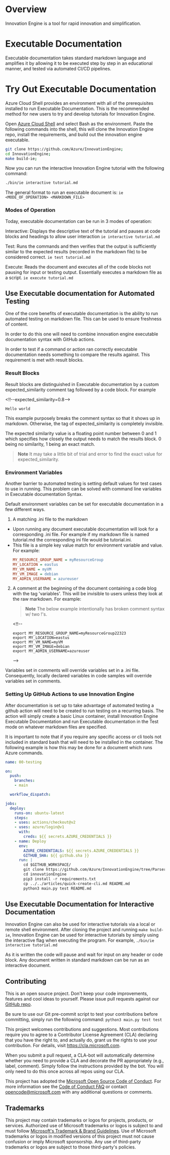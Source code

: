 # Overview

Innovation Engine is a tool for rapid innovation and simplification.

# Executable Documentation 
Executable documentation takes standard markdown language and amplifies it by 
allowing it to be executed step by step in an educational manner, and tested 
via automated CI/CD pipelines.

# Try Out Executable Documentation 
Azure Cloud Shell provides an environment with all of the prerequisites 
installed to run Executable Documentation. This is the recommended method for 
new users to try and develop tutorials for Innovation Engine. 

Open [Azure Cloud Shell](https://ms.portal.azure.com/#cloudshell/) and select 
Bash as the environment. Paste the following commands into the shell, this will 
clone the Innovation Engine repo, install the requirements, and build out the 
innovation engine executable.

```bash
git clone https://github.com/Azure/InnovationEngine;
cd InnovationEngine;
make build-ie;
```

Now you can run the interactive Innovation Engine tutorial with the following 
command:

```bash
./bin/ie interactive tutorial.md
```

The general format to run an executable document is: 
`ie <MODE_OF_OPERATION> <MARKDOWN_FILE>`

### Modes of Operation
Today, executable documentation can be run in 3 modes of operation:

Interactive: Displays the descriptive text of the tutorial and pauses at code 
blocks and headings to allow user interaction 
`ie interactive tutorial.md`

Test: Runs the commands and then verifies that the output is sufficiently 
similar to the expected results (recorded in the markdown file) to be 
considered correct. `ie test tutorial.md`

Execute: Reads the document and executes all of the code blocks not pausing for 
input or testing output. Essentially executes a markdown file as a script. 
`ie execute tutorial.md`

## Use Executable documentation for Automated Testing
One of the core benefits of executable documentation is the ability to run 
automated testing on markdown file. This can be used to ensure freshness of 
content.

In order to do this one will need to combine innovation engine executable 
documentation syntax with GitHub actions. 

In order to test if a command or action ran correctly executable documentation 
needs something to compare the results against. This requirement is met with 
result blocks.

### Result Blocks
Result blocks are distinguished in Executable documentation by a custom 
expected_similarity comment tag followed by a code block. For example

<!!--expected_similarity=0.8-->
<!--expected_similarity=0.8-->
```text
Hello world
```
This example purposely breaks the comment syntax so that it shows up in 
markdown. Otherwise, the tag of expected_similarity is completely invisible.

The expected similarity value is a floating point number between 0 and 1 which 
specifies how closely the output needs to match the results block. 0 being no 
similarity, 1 being an exact match.

>**Note** It may take a little bit of trial and error to find the exact value for expected_similarity.

### Environment Variables

Another barrier to automated testing is setting default values for test cases 
to use in running. This problem can be solved with command line variables in 
Executable documentation Syntax. 

Default environment variables can be set for executable documentation in a few 
different ways. 

1. A matching .ini file to the markdown
  - Upon running any document executable documentation will look for a 
  corresponding .ini file. For example if my markdown file is named tutorial.md 
  the corresponding ini file would be tutorial.ini. 
  - This file is a simple key value match for environment variable and value. 
  For example:
    ```ini
    MY_RESOURCE_GROUP_NAME = myResourceGroup
    MY_LOCATION = eastus
    MY_VM_NAME = myVM
    MY_VM_IMAGE = debian
    MY_ADMIN_USERNAME = azureuser
    ```
2. A comment at the beginning of the document containing a code blog with the 
tag 'variables'. This will be invisible to users unless they look at the raw 
markdown. For example:
    >**Note** The below example intentionally has broken comment syntax w/ two !'s.
  
    <!!-- 
    ```variables
    export MY_RESOURCE_GROUP_NAME=myResourceGroup22323
    export MY_LOCATION=eastus
    export MY_VM_NAME=myVM
    export MY_VM_IMAGE=debian
    export MY_ADMIN_USERNAME=azureuser
    ```
    -->

Variables set in comments will override variables set in a .ini file. 
Consequently, locally declared variables in code samples will override 
variables set in comments. 

### Setting Up GitHub Actions to use Innovation Engine

After documentation is set up to take advantage of automated testing a github 
action will need to be created to run testing on a recurring basis. The action 
will simply create a basic Linux container, install Innovation Engine 
Executable Documentation and run Executable documentation in the Test mode on 
whatever markdown files are specified.

It is important to note that if you require any specific access or cli tools 
not included in standard bash that will need to be installed in the container. 
The following example is how this may be done for a document which runs Azure 
commands.

```yml
name: 00-testing

on:
  push:
    branches:
    - main

  workflow_dispatch:

jobs:
  deploy:
    runs-on: ubuntu-latest
    steps:
    - uses: actions/checkout@v2
    - uses: azure/login@v1
      with:
        creds: ${{ secrets.AZURE_CREDENTIALS }}
    - name: Deploy
      env:
        AZURE_CREDENTIALS: ${{ secrets.AZURE_CREDENTIALS }}
        GITHUB_SHA: ${{ github.sha }}
      run: |
        cd $GITHUB_WORKSPACE/
        git clone https://github.com/Azure/InnovationEngine/tree/ParserAndExecutor
        cd innovationEngine
        pip3 install -r requirements.txt
        cp ../../articles/quick-create-cli.md README.md
        python3 main.py test README.md
```


## Use Executable Documentation for Interactive Documentation 

Innovation Engine can also be used for interactive tutorials via a local or 
remote shell environment. After cloning the project and running 
`make build-ie`, Innovation Engine can be used for 
interactive tutorials by simply using the interactive flag when executing the 
program. For example, `./bin/ie interactive tutorial.md`

As it is written the code will pause and wait for input on any header or code 
block. Any document written in standard markdown can be run as an interactive 
document.

## Contributing

This is an open source project. Don't keep your code improvements,
features and cool ideas to yourself. Please issue pull requests
against our [GitHub repo](https://github.com/Azure/innovationengine).

Be sure to use our Git pre-commit script to test your contributions
before committing, simply run the following command: `python3 main.py test test`

This project welcomes contributions and suggestions.  Most
contributions require you to agree to a Contributor License Agreement
(CLA) declaring that you have the right to, and actually do, grant us
the rights to use your contribution. For details, visit
https://cla.microsoft.com.

When you submit a pull request, a CLA-bot will automatically determine
whether you need to provide a CLA and decorate the PR appropriately
(e.g., label, comment). Simply follow the instructions provided by the
bot. You will only need to do this once across all repos using our
CLA.

This project has adopted
the
[Microsoft Open Source Code of Conduct](https://opensource.microsoft.com/codeofconduct/).
For more information see
the
[Code of Conduct FAQ](https://opensource.microsoft.com/codeofconduct/faq/) or
contact [opencode@microsoft.com](mailto:opencode@microsoft.com) with
any additional questions or comments.


## Trademarks

This project may contain trademarks or logos for projects, products, or 
services. Authorized use of Microsoft trademarks or logos is subject to and 
must follow [Microsoft's Trademark & Brand Guidelines](https://www.microsoft.com/en-us/legal/intellectualproperty/trademarks/usage/general).
Use of Microsoft trademarks or logos in modified versions of this project must 
not cause confusion or imply Microsoft sponsorship. Any use of third-party 
trademarks or logos are subject to those third-party's policies.
